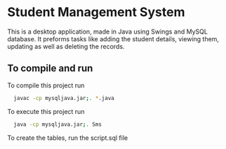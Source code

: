 
# Student Management System

This is a desktop application, made in Java using Swings and MySQL database. It preforms tasks like adding the student details, viewing them, updating as well as deleting the records. 


## To compile and run

To compile this project run

```bash
  javac -cp mysqljava.jar;. *.java
```

To execute this project run

```bash
  java -cp mysqljava.jar;. Sms
```

To create the tables, run the script.sql file
